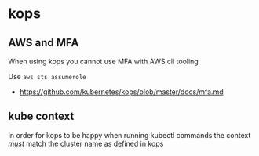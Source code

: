 # kops

## AWS and MFA

When using kops you cannot use MFA with AWS cli tooling

Use `aws sts assumerole`

* https://github.com/kubernetes/kops/blob/master/docs/mfa.md

## kube context

In order for kops to be happy when running kubectl commands the context
_must_ match the cluster name as defined in kops

